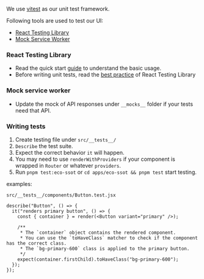 We use [vitest](https://vitest.dev/) as our unit test framework.

Following tools are used to test our UI:

- [React Testing Library](https://testing-library.com/docs/react-testing-library/intro)
- [Mock Service Worker](https://mswjs.io/)

### React Testing Library

- Read the quick start [guide](https://testing-library.com/docs/react-testing-library/example-intro) to understand the basic usage.
- Before writing unit tests, read the [best practice](https://kentcdodds.com/blog/common-mistakes-with-react-testing-library) of React Testing Library

### Mock service worker

- Update the mock of API responses under `__mocks__` folder if your tests need that API.

### Writing tests

1. Create testing file under `src/__tests__/`
2. `Describe` the test suite.
3. Expect the correct behavior `it` will happen.
4. You may need to use `renderWithProviders` if your component is wrapped in `Router` or whatever `providers`.
5. Run `pnpm test:eco-ssot` or `cd apps/eco-ssot && pnpm test` start testing.

examples:

`src/__tests__/components/Button.test.jsx`

```tsx
describe("Button", () => {
  it("renders primary button", () => {
    const { container } = render(<Button variant="primary" />);

    /**
     * The `container` object contains the rendered component.
     * You can use the `toHaveClass` matcher to check if the component has the correct class.
     * The `bg-primary-600` class is applied to the primary button.
     */
    expect(container.firstChild).toHaveClass("bg-primary-600");
  });
});
```
